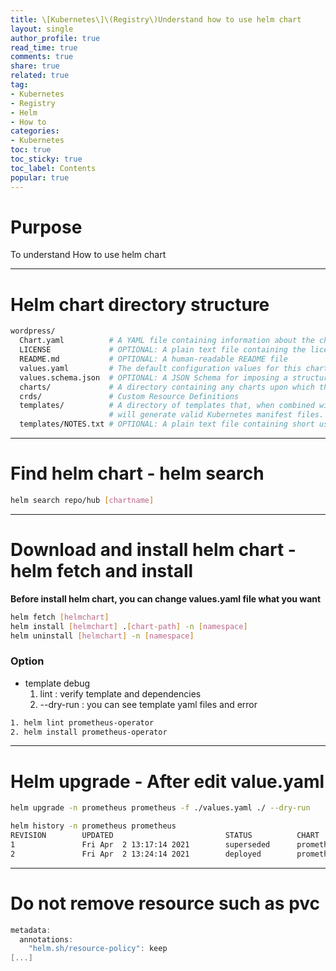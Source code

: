 ```yaml
---
title: \[Kubernetes\]\(Registry\)Understand how to use helm chart
layout: single
author_profile: true
read_time: true
comments: true
share: true
related: true
tag:
- Kubernetes
- Registry
- Helm
- How to
categories:
- Kubernetes
toc: true
toc_sticky: true
toc_label: Contents
popular: true
---
```

# Purpose
To understand How to use helm chart

---
# Helm chart directory structure
```bash
wordpress/
  Chart.yaml          # A YAML file containing information about the chart
  LICENSE             # OPTIONAL: A plain text file containing the license for the chart
  README.md           # OPTIONAL: A human-readable README file
  values.yaml         # The default configuration values for this chart
  values.schema.json  # OPTIONAL: A JSON Schema for imposing a structure on the values.yaml file
  charts/             # A directory containing any charts upon which this chart depends.
  crds/               # Custom Resource Definitions
  templates/          # A directory of templates that, when combined with values,
                      # will generate valid Kubernetes manifest files.
  templates/NOTES.txt # OPTIONAL: A plain text file containing short usage notes
```

---
# Find helm chart - helm search

```bash
helm search repo/hub [chartname]
```

---
# Download and install helm chart - helm fetch and install

**Before install helm chart, you can change values.yaml file what you want**

```bash
helm fetch [helmchart]
helm install [helmchart] .[chart-path] -n [namespace]
helm uninstall [helmchart] -n [namespace]
```
### Option

- template debug
    1. lint : verify template and dependencies
    2. --dry-run : you can see template yaml files and error

```bash
1. helm lint prometheus-operator
2. helm install prometheus-operator
```

---
# Helm upgrade - After edit value.yaml

```bash
helm upgrade -n prometheus prometheus -f ./values.yaml ./ --dry-run

helm history -n prometheus prometheus
REVISION        UPDATED                         STATUS          CHART                           APP VERSION     DESCRIPTION
1               Fri Apr  2 13:17:14 2021        superseded      prometheus-operator-9.3.2       0.38.1          Install complete
2               Fri Apr  2 13:24:14 2021        deployed        prometheus-operator-9.3.2       0.38.1          Upgrade complete
```

---
# Do not remove resource such as pvc

```go
metadata:
  annotations:
    "helm.sh/resource-policy": keep
[...]
```